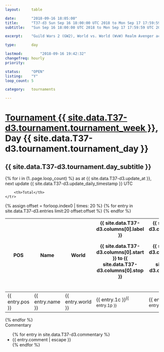```yaml
---
layout: 	table

date: 		"2018-09-16 18:05:00"
title: 		"T37-d3 Sun Sep 16 18:00:00 UTC 2018 to Mon Sep 17 17:59:59 UTC 2018"
subtitle: 	"Sun Sep 16 18:00:00 UTC 2018 to Mon Sep 17 17:59:59 UTC 2018"

excerpt:    "Guild Wars 2 (GW2), World vs. World (WvW) Realm Avenger achivement Tournament. \"Every Kill Counts\""

type:       day

lastmod: 		"2018-09-16 19:42:32"
changefreq: hourly
priority:   

status:     "OPEN"
listing:    "Y"
loop_count: 5

category: 	tournaments

---
```

<div class="table_header">
    <h1><a href="{{ site.data.T37-d3.tournament.week_url }}">Tournament {{ site.data.T37-d3.tournament.tournament_week }}</a>, Day {{ site.data.T37-d3.tournament.tournament_day }}</h1>
    <h2>{{ site.data.T37-d3.tournament.day_subtitle }}</h2> 
</div>

{% for i in (1..page.loop_count) %}
<span class="table_nextupdate">as at {{ site.data.T37-d3.update_at }}, next update {{ site.data.T37-d3.update_daily_timestamp }} UTC</span> 
<table class="day_table">
  <colgroup>
    <col style="width:18px">
    <col style="width:55px">
    <col style="width:55px">
    <col style="width:12px">
    <col style="width:12px">
    <col style="width:12px">
    <col style="width:12px">
    <col style="width:12px">
    <col style="width:12px">
    <col style="width:12px">
    <col style="width:12px">
    <col style="width:12px">
    <col style="width:12px">
    <col style="width:12px">
    <col style="width:12px">
    <col style="width:12px">
    <col style="width:12px">
    <col style="width:12px">
    <col style="width:12px">
    <col style="width:12px">
    <col style="width:12px">
    <col style="width:12px">
    <col style="width:12px">
    <col style="width:12px">
    <col style="width:12px">
    <col style="width:12px">
    <col style="width:12px">
    <col style="width:18px">
  </colgroup>  
  <thead>
    <tr>
        <th>POS</th>
        <th class="AlignLeft">Name</th>
        <th class="AlignLeft">World</th>

<th><div class="label">{{ site.data.T37-d3.columns[0].label }}<p class="onhover">{{ site.data.T37-d3.columns[0].start }} to {{ site.data.T37-d3.columns[0].stop }}</p></div>​</th>
<th><div class="label">{{ site.data.T37-d3.columns[1].label }}<p class="onhover">{{ site.data.T37-d3.columns[1].start }} to {{ site.data.T37-d3.columns[1].stop }}</p></div>​</th>
<th><div class="label">{{ site.data.T37-d3.columns[2].label }}<p class="onhover">{{ site.data.T37-d3.columns[2].start }} to {{ site.data.T37-d3.columns[2].stop }}</p></div>​</th>
<th><div class="label">{{ site.data.T37-d3.columns[3].label }}<p class="onhover">{{ site.data.T37-d3.columns[3].start }} to {{ site.data.T37-d3.columns[3].stop }}</p></div>​</th>
<th><div class="label">{{ site.data.T37-d3.columns[4].label }}<p class="onhover">{{ site.data.T37-d3.columns[4].start }} to {{ site.data.T37-d3.columns[4].stop }}</p></div>​</th>
<th><div class="label">{{ site.data.T37-d3.columns[5].label }}<p class="onhover">{{ site.data.T37-d3.columns[5].start }} to {{ site.data.T37-d3.columns[5].stop }}</p></div>​</th>
<th><div class="label">{{ site.data.T37-d3.columns[6].label }}<p class="onhover">{{ site.data.T37-d3.columns[6].start }} to {{ site.data.T37-d3.columns[6].stop }}</p></div>​</th>
<th><div class="label">{{ site.data.T37-d3.columns[7].label }}<p class="onhover">{{ site.data.T37-d3.columns[7].start }} to {{ site.data.T37-d3.columns[7].stop }}</p></div>​</th>
<th><div class="label">{{ site.data.T37-d3.columns[8].label }}<p class="onhover">{{ site.data.T37-d3.columns[8].start }} to {{ site.data.T37-d3.columns[8].stop }}</p></div>​</th>
<th><div class="label">{{ site.data.T37-d3.columns[9].label }}<p class="onhover">{{ site.data.T37-d3.columns[9].start }} to {{ site.data.T37-d3.columns[9].stop }}</p></div>​</th>
<th><div class="label">{{ site.data.T37-d3.columns[10].label }}<p class="onhover">{{ site.data.T37-d3.columns[10].start }} to {{ site.data.T37-d3.columns[10].stop }}</p></div>​</th>

<th><div class="label">{{ site.data.T37-d3.columns[11].label }}<p class="onhover">{{ site.data.T37-d3.columns[11].start }} to {{ site.data.T37-d3.columns[11].stop }}</p></div>​</th>
<th><div class="label">{{ site.data.T37-d3.columns[12].label }}<p class="onhover">{{ site.data.T37-d3.columns[12].start }} to {{ site.data.T37-d3.columns[12].stop }}</p></div>​</th>
<th><div class="label">{{ site.data.T37-d3.columns[13].label }}<p class="onhover">{{ site.data.T37-d3.columns[13].start }} to {{ site.data.T37-d3.columns[13].stop }}</p></div>​</th>
<th><div class="label">{{ site.data.T37-d3.columns[14].label }}<p class="onhover">{{ site.data.T37-d3.columns[14].start }} to {{ site.data.T37-d3.columns[14].stop }}</p></div>​</th>
<th><div class="label">{{ site.data.T37-d3.columns[15].label }}<p class="onhover">{{ site.data.T37-d3.columns[15].start }} to {{ site.data.T37-d3.columns[15].stop }}</p></div>​</th>
<th><div class="label">{{ site.data.T37-d3.columns[16].label }}<p class="onhover">{{ site.data.T37-d3.columns[16].start }} to {{ site.data.T37-d3.columns[16].stop }}</p></div>​</th>
<th><div class="label">{{ site.data.T37-d3.columns[17].label }}<p class="onhover">{{ site.data.T37-d3.columns[17].start }} to {{ site.data.T37-d3.columns[17].stop }}</p></div>​</th>
<th><div class="label">{{ site.data.T37-d3.columns[18].label }}<p class="onhover">{{ site.data.T37-d3.columns[18].start }} to {{ site.data.T37-d3.columns[18].stop }}</p></div>​</th>
<th><div class="label">{{ site.data.T37-d3.columns[19].label }}<p class="onhover">{{ site.data.T37-d3.columns[19].start }} to {{ site.data.T37-d3.columns[19].stop }}</p></div>​</th>
<th><div class="label">{{ site.data.T37-d3.columns[20].label }}<p class="onhover">{{ site.data.T37-d3.columns[20].start }} to {{ site.data.T37-d3.columns[20].stop }}</p></div>​</th>

<th><div class="label">{{ site.data.T37-d3.columns[21].label }}<p class="onhover">{{ site.data.T37-d3.columns[21].start }} to {{ site.data.T37-d3.columns[21].stop }}</p></div>​</th>
<th><div class="label">{{ site.data.T37-d3.columns[22].label }}<p class="onhover">{{ site.data.T37-d3.columns[22].start }} to {{ site.data.T37-d3.columns[22].stop }}</p></div>​</th>
<th><div class="label">{{ site.data.T37-d3.columns[23].label }}<p class="onhover">{{ site.data.T37-d3.columns[23].start }} to {{ site.data.T37-d3.columns[23].stop }}</p></div>​</th>

        <th>Total</th>
    </tr>
  </thead>
  {% assign offset = forloop.index0 | times: 20 %}
<tbody>
{% for entry in site.data.T37-d3.entries limit:20 offset:offset %}
  <tr>
    <td class="pl{{ entry.pos }}">{{ entry.pos }}</td>
    <td class="AlignLeft">{{ entry.name }}</td>
    <td class="AlignLeft">{{ entry.world }}</td>
    <td class="pl{{ entry.1p }}">{{ entry.1c }}<sup>{{ entry.1p }}</sup></td>
    <td class="pl{{ entry.2p }}">{{ entry.2c }}<sup>{{ entry.2p }}</sup></td>
    <td class="pl{{ entry.3p }}">{{ entry.3c }}<sup>{{ entry.3p }}</sup></td>
    <td class="pl{{ entry.4p }}">{{ entry.4c }}<sup>{{ entry.4p }}</sup></td>
    <td class="pl{{ entry.5p }}">{{ entry.5c }}<sup>{{ entry.5p }}</sup></td>
    <td class="pl{{ entry.6p }}">{{ entry.6c }}<sup>{{ entry.6p }}</sup></td>
    <td class="pl{{ entry.7p }}">{{ entry.7c }}<sup>{{ entry.7p }}</sup></td>
    <td class="pl{{ entry.8p }}">{{ entry.8c }}<sup>{{ entry.8p }}</sup></td>
    <td class="pl{{ entry.9p }}">{{ entry.9c }}<sup>{{ entry.9p }}</sup></td>
    <td class="pl{{ entry.10p }}">{{ entry.10c }}<sup>{{ entry.10p }}</sup></td>
    <td class="pl{{ entry.11p }}">{{ entry.11c }}<sup>{{ entry.11p }}</sup></td>
    <td class="pl{{ entry.12p }}">{{ entry.12c }}<sup>{{ entry.12p }}</sup></td>
    <td class="pl{{ entry.13p }}">{{ entry.13c }}<sup>{{ entry.13p }}</sup></td>
    <td class="pl{{ entry.14p }}">{{ entry.14c }}<sup>{{ entry.14p }}</sup></td>
    <td class="pl{{ entry.15p }}">{{ entry.15c }}<sup>{{ entry.15p }}</sup></td>
    <td class="pl{{ entry.16p }}">{{ entry.16c }}<sup>{{ entry.16p }}</sup></td>
    <td class="pl{{ entry.17p }}">{{ entry.17c }}<sup>{{ entry.17p }}</sup></td>
    <td class="pl{{ entry.18p }}">{{ entry.18c }}<sup>{{ entry.18p }}</sup></td>
    <td class="pl{{ entry.19p }}">{{ entry.19c }}<sup>{{ entry.19p }}</sup></td>
    <td class="pl{{ entry.20p }}">{{ entry.20c }}<sup>{{ entry.20p }}</sup></td>
    <td class="pl{{ entry.21p }}">{{ entry.21c }}<sup>{{ entry.21p }}</sup></td>
    <td class="pl{{ entry.22p }}">{{ entry.22c }}<sup>{{ entry.22p }}</sup></td>
    <td class="pl{{ entry.23p }}">{{ entry.23c }}<sup>{{ entry.23p }}</sup></td>
    <td class="pl{{ entry.24p }}">{{ entry.24c }}<sup>{{ entry.24p }}</sup></td>
    <td>{{ entry.total }}</td>
  </tr>
{% endfor %}  
</tbody>
</table>
<div class="leaderboard"></div>
{% endfor %}

<div class="commentary">
  <span class="commentary_title">Commentary</span>
  <ul>
    {% for entry in site.data.T37-d3.commentary %}
    <li class="commentary_list">{{ entry.comment | escape }}</li>
    {% endfor %}
  </ul>
</div>



